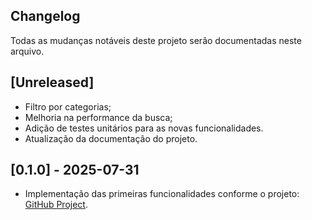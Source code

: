 ## Changelog

Todas as mudanças notáveis deste projeto serão documentadas neste arquivo.

## [Unreleased]
- Filtro por categorias;
- Melhoria na performance da busca;
- Adição de testes unitários para as novas funcionalidades.
- Atualização da documentação do projeto.

## [0.1.0] - 2025-07-31
- Implementação das primeiras funcionalidades conforme o projeto: [GitHub Project](https://github.com/users/IgorConstant/projects/5).


